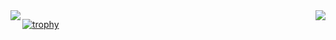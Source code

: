 <img align='left'  src="https://github-readme-stats.vercel.app/api/top-langs/?username=yuri-val">

<img align='right' src="https://github-readme-stats.vercel.app/api?username=yuri-val&show_icons=true&count_private=true&include_all_commits=true">

[![trophy](https://github-profile-trophy.vercel.app/?username=yuri-val)](https://github.com/ryo-ma/github-profile-trophy)
